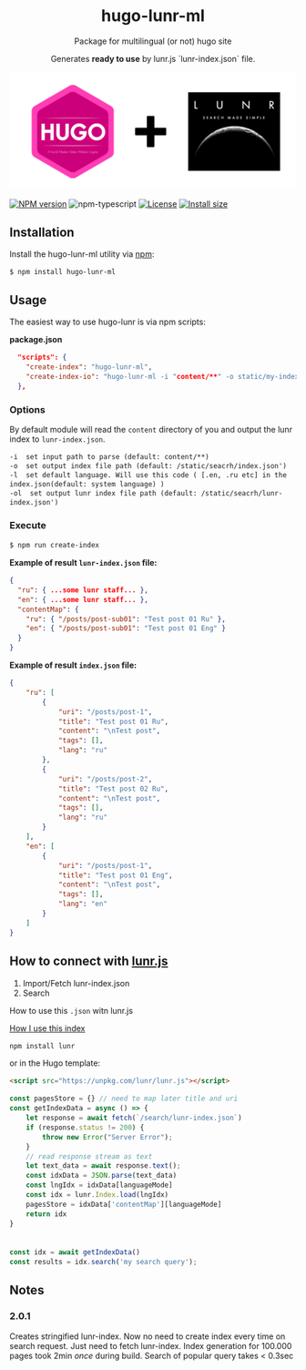 <h1 align="center">hugo-lunr-ml</h1>
<p align="center">Package for multilingual (or not) hugo site</p>
<p align="center">Generates <b>ready to use</b> by lunr.js `lunr-index.json` file.</p>

<p align="center">
  <img src="https://github.com/romankurnovskii/hugo-lunr-ml/raw/main/img/hugo-lunr-ml.png" alt="Hugo Lunr Multilanguage package">
</p>

[![NPM version][npm-image]][npm-url]
![npm-typescript]
[![License][github-license]][github-license-url]
[![Install size][install-size]][install-size-url]

## Installation

Install the hugo-lunr-ml utility via [npm](https://www.npmjs.com/package/hugo-lunr-ml):

```
$ npm install hugo-lunr-ml
```

## Usage

The easiest way to use hugo-lunr is via npm scripts:

**package.json**
```json
  "scripts": {
    "create-index": "hugo-lunr-ml",
    "create-index-io": "hugo-lunr-ml -i "content/**" -o static/my-index.json"
  },
```

### Options

By default module will read the `content` directory of you and output the lunr index to `lunr-index.json`. 

```
-i  set input path to parse (default: content/**)
-o  set output index file path (default: /static/seacrh/index.json')
-l  set default language. Will use this code ( [.en, .ru etc] in the index.json(default: system language) )
-ol  set output lunr index file path (default: /static/seacrh/lunr-index.json')
```

### Execute

```sh
$ npm run create-index
```


**Example of result `lunr-index.json` file:**

```json
{
  "ru": { ...some lunr staff... },
  "en": { ...some lunr staff... },
  "contentMap": {
    "ru": { "/posts/post-sub01": "Test post 01 Ru" },
    "en": { "/posts/post-sub01": "Test post 01 Eng" }
  }
}
```

**Example of result `index.json` file:**

```json
{
    "ru": [
        {
            "uri": "/posts/post-1",
            "title": "Test post 01 Ru",
            "content": "\nTest post",
            "tags": [],
            "lang": "ru"
        },
        {
            "uri": "/posts/post-2",
            "title": "Test post 02 Ru",
            "content": "\nTest post",
            "tags": [],
            "lang": "ru"
        }
    ],
    "en": [
        {
            "uri": "/posts/post-1",
            "title": "Test post 01 Eng",
            "content": "\nTest post",
            "tags": [],
            "lang": "en"
        }
    ]
}
```

## How to connect with [lunr.js](https://lunrjs.com/)


1. Import/Fetch lunr-index.json
2. Search

How to use this `.json` witn lunr.js

[How I use this index](https://romankurnovskii.com/en/posts/hugo-add-search-lunr-popup/#connect-searchresult-forms-with-lunrjs-search)

```sh
npm install lunr
```

or in the Hugo template:

```html
<script src="https://unpkg.com/lunr/lunr.js"></script>
```

```javascript
const pagesStore = {} // need to map later title and uri
const getIndexData = async () => {
	let response = await fetch(`/search/lunr-index.json`)
	if (response.status != 200) {
		throw new Error("Server Error");
	}
	// read response stream as text
	let text_data = await response.text();
	const idxData = JSON.parse(text_data)
	const lngIdx = idxData[languageMode]
	const idx = lunr.Index.load(lngIdx)
	pagesStore = idxData['contentMap'][languageMode]
	return idx
}


const idx = await getIndexData()
const results = idx.search('my search query');

```


## Notes

### 2.0.1

Creates stringified lunr-index. Now no need to create index every time on search request. Just need to fetch lunr-index.
Index generation for 100.000 pages took 2min *once* during build. Search of popular query takes < 0.3sec


[npm-url]: https://www.npmjs.com/package/hugo-lunr-ml
[npm-image]: https://img.shields.io/npm/v/hugo-lunr-ml
[github-license]: https://img.shields.io/github/license/romankurnovskii/hugo-lunr-ml
[github-license-url]: https://github.com/romankurnovskii/hugo-lunr-ml/blob/main/LICENSE
[npm-typescript]: https://img.shields.io/npm/types/hugo-lunr-ml
[install-size]: https://packagephobia.com/badge?p=hugo-lunr-ml
[install-size-url]: https://packagephobia.com/result?p=hugo-lunr-ml
